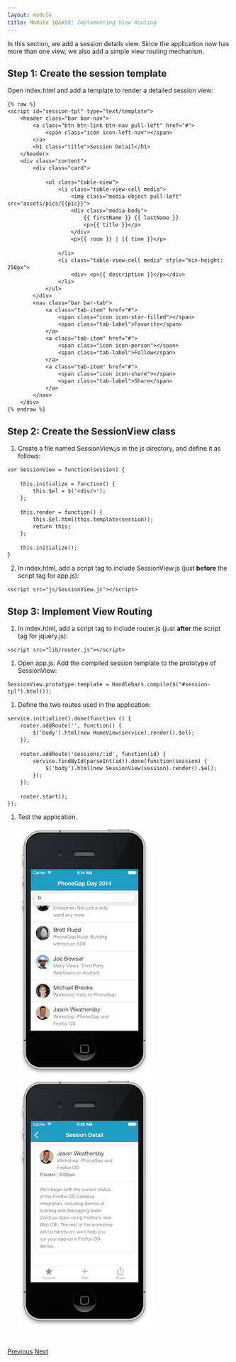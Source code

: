 ```yaml
---
layout: module
title: Module 10&#58; Implementing View Routing
---
```

In this section, we add a session details view. Since the application now has more than one view, we also add a simple view routing mechanism.

## Step 1: Create the session template

Open index.html and add a template to render a detailed session view:

  ```
  {% raw %}
  <script id="session-tpl" type="text/template">
      <header class="bar bar-nav">
          <a class="btn btn-link btn-nav pull-left" href="#">
              <span class="icon icon-left-nav"></span>
          </a>
          <h1 class="title">Session Detail</h1>
      </header>
      <div class="content">
          <div class="card">
  
              <ul class="table-view">
                  <li class="table-view-cell media">
                      <img class="media-object pull-left" src="assets/pics/{{pic}}">
                      <div class="media-body">
                          {{ firstName }} {{ lastName }}
                          <p>{{ title }}</p>
                      </div>
                      <p>{{ room }} | {{ time }}</p>
  
                  </li>                
                  <li class="table-view-cell media" style="min-height: 250px">
                      <div> <p>{{ description }}</p></div>
                  </li>                
              </ul>
          </div>
          <nav class="bar bar-tab">
              <a class="tab-item" href="#">
                  <span class="icon icon-star-filled"></span>
                  <span class="tab-label">Favorite</span>
              </a>
              <a class="tab-item" href="#">
                  <span class="icon icon-person"></span>
                  <span class="tab-label">Follow</span>
              </a>
              <a class="tab-item" href="#">
                  <span class="icon icon-share"></span>
                  <span class="tab-label">Share</span>
              </a>
          </nav>
      </div>
 {% endraw %}
  ```

## Step 2: Create the SessionView class

1. Create a file named SessionView.js in the js directory, and define it as follows:

  ```
  var SessionView = function(session) {

      this.initialize = function() {
          this.$el = $('<div/>');
      };

      this.render = function() {
          this.$el.html(this.template(session));
          return this;
      };

      this.initialize();
  }
  ```

2. In index.html, add a script tag to include SessionView.js (just **before** the script tag for app.js):

  ```
  <script src="js/SessionView.js"></script>
  ```


## Step 3: Implement View Routing

1. In index.html, add a script tag to include router.js (just **after** the script tag for jquery.js):

  ```
  <script src="lib/router.js"></script>
  ```

1. Open app.js. Add the compiled session template to the prototype of SessionView:

  ```
  SessionView.prototype.template = Handlebars.compile($("#session-tpl").html());
  ```

1. Define the two routes used in the application:

  ```
  service.initialize().done(function () {
      router.addRoute('', function() {
          $('body').html(new HomeView(service).render().$el);
      });

      router.addRoute('sessions/:id', function(id) {
          service.findById(parseInt(id)).done(function(session) {
              $('body').html(new SessionView(session).render().$el);
          });
      });

      router.start();
  });
  ```

1. Test the application.

    ![](images/routing-home.png) ![](images/session-view.png)

<div class="row" style="margin-top:40px;">
<div class="col-sm-12">
<a href="creating-view-classes.html" class="btn btn-default"><i class="glyphicon glyphicon-chevron-left"></i> 
Previous</a>
<a href="hardware-acceleration.html" class="btn btn-default pull-right">Next <i class="glyphicon 
glyphicon-chevron-right"></i></a>
</div>
</div>


